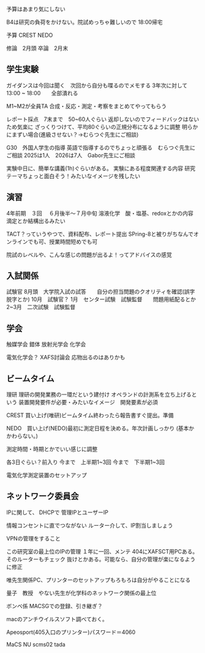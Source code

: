 
予算はあまり気にしない

B4は研究の負荷をかけない。院試めっちゃ難しいので
18:00帰宅　

予算
CREST
NEDO


修論　2月頭
卒論　2月末
## 学生実験

ガイダンスは今回は聞く　次回から自分も喋るのでメモする
3年次に対して
13:00 ~ 18:00　　全部潰れる

M1~M2が全員TA
合成・反応・測定・考察をまとめてやってもらう

レポート採点　7末まで　50~60人ぐらい   返却しないのでフィードバックはないため気楽に
ざっくりつけて、平均80ぐらいの正規分布になるように調整
明らかにまずい場合(進級させない？->むらつぐ先生にご相談)


G30　外国人学生の指導
英語で指導するのでちょっと頑張る　むらつぐ先生にご相談
2025は1人　2026は7人　Gabor先生にご相談


実験中日に、簡単な講義(1h)ぐらいがある。
実験にある程度関連する内容
研究テーマちょっと面白そう！みたいなイメージを残したい

## 演習
4年前期　３回　
６月後半～７月中旬
溶液化学　酸・塩基、redoxとかの内容
滴定とか結構出るみたい

TACT？っていうやつで、資料配布、レポート提出
SPring-8と被りがちなんでオンラインでも可、授業時間短めでも可

院試のレベルや、こんな感じの問題が出るよ！ってアドバイスの感覚

## 入試関係
試験官
8月頭　大学院入試の試答　　自分の担当問題のクオリティを確認(誤字脱字とか)
10月　試験官？
1月　センター試験　試験監督　　問題用紙配るとか
2~3月　二次試験　試験監督

## 学会
触媒学会
錯体
放射光学会
化学会


電気化学会？
XAFS討論会
応物出るのはありかも

## ビームタイム
理研
理研の開発業務の一環だという建付け
オペランドの計測系を立ち上げるという
装置開発要件が必要・みたいなイメージ　開発要素が必須

CREST
買い上げ(唯研)ビームタイム終わったら報告書すぐ提出。準備

NEDO　買い上げ(NEDO)最初に測定日程を決める。年次計画しっかり
(基本かかわらない。)

測定時間・時期とかでいい感じに調整

各3日ぐらい？前入り
今まで　上半期1~3回
今まで　下半期1~3回




電気化学測定装置のセットアップ


## ネットワーク委員会

IPに関して、
DHCPで
管理IPとユーザーIP

情報コンセントに直でつながない
ルーター介して、IP割当しましょう

VPNの管理をすること

この研究室の最上位のIPの管理
１年に一回、メンテ
404にXAFSCT用PCある。そのルーターもチェック
抜けとかある。可能なら、自分の管理が楽になるように修正

唯先生関係PC、プリンターのセットアップもろもろは自分がやることになる

量子　教授　やない先生が化学科のネットワーク関係の最上位











ボンベ係 MACSGでの登録、引き継ぎ？


macのアンチウイルスソフト調べておく。




Apeosport(405入口のプリンター)パスワード＝4060


MaCS NU
scms02 tada